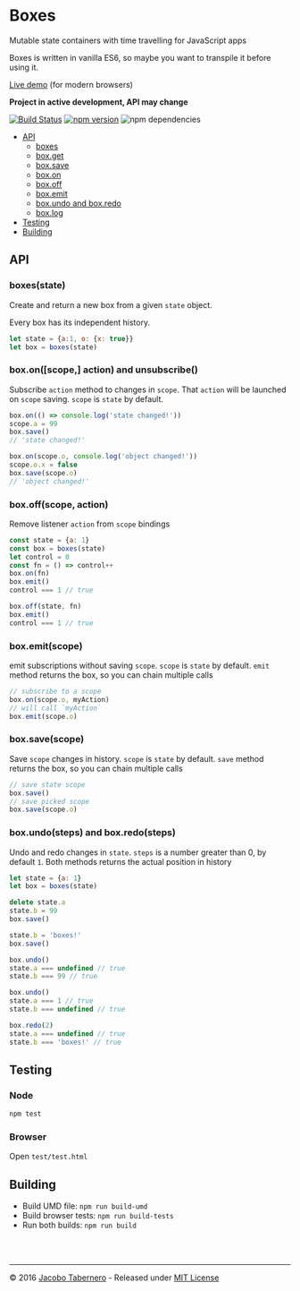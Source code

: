 Boxes
=====

Mutable state containers with time travelling for JavaScript apps

Boxes is written in vanilla ES6, so maybe you want to transpile it before using it.

[Live demo](https://jsfiddle.net/jacoborus/t98z7sts/1/) (for modern browsers)

**Project in active development, API may change**

[![Build Status](https://travis-ci.org/jacoborus/boxes.svg?branch=master)](https://travis-ci.org/jacoborus/boxes) [![npm version](https://badge.fury.io/js/boxes.svg)](https://www.npmjs.com/package/boxes) ![npm dependencies](https://david-dm.org/jacoborus/boxes.svg)

- [API](#boxes-api)
    - [boxes](#boxes-constructor-api)
    - [box.get](#box-get-api)
    - [box.save](#box-save-api)
    - [box.on](#box-on-api)
    - [box.off](#box-off-api)
    - [box.emit](#box-emit-api)
    - [box.undo and box.redo](#box-undo-redo-api)
    - [box.log](#box-log-api)
- [Testing](#testing)
- [Building](#building)


<a name="boxes-api"></a>
## API

<a name="boxes-constructor-api"></a>
### boxes(state)

Create and return a new box from a given `state` object.

Every box has its independent history.

```js
let state = {a:1, o: {x: true}}
let box = boxes(state)
```



<a name="box-on-api"></a>
### box.on([scope,] action) and unsubscribe()

Subscribe `action` method to changes in `scope`.  That `action` will be launched on `scope` saving. `scope` is `state` by default.

```js
box.on(() => console.log('state changed!'))
scope.a = 99
box.save()
// 'state changed!'

box.on(scope.o, console.log('object changed!'))
scope.o.x = false
box.save(scope.o)
// 'object changed!'
```



<a name="box-off-api"></a>
### box.off(scope, action)

Remove listener `action` from `scope` bindings

```js
const state = {a: 1}
const box = boxes(state)
let control = 0
const fn = () => control++
box.on(fn)
box.emit()
control === 1 // true

box.off(state, fn)
box.emit()
control === 1 // true
```



<a name="box-emit-api"></a>
### box.emit(scope)

emit subscriptions without saving `scope`. `scope` is `state` by default. `emit` method returns the box, so you can chain multiple calls

```js
// subscribe to a scope
box.on(scope.o, myAction)
// will call `myAction`
box.emit(scope.o)
```



<a name="box-save-api"></a>
### box.save(scope)

Save `scope` changes in history. `scope` is `state` by default. `save` method returns the box, so you can chain multiple calls

```js
// save state scope
box.save()
// save picked scope
box.save(scope.o)
```



<a name="box-undo-redo-api"></a>
### box.undo(steps) and box.redo(steps)

Undo and redo changes in `state`. `steps` is a number greater than 0, by default `1`. Both methods returns the actual position in history

```js
let state = {a: 1}
let box = boxes(state)

delete state.a
state.b = 99
box.save()

state.b = 'boxes!'
box.save()

box.undo()
state.a === undefined // true
state.b === 99 // true

box.undo()
state.a === 1 // true
state.b === undefined // true

box.redo(2)
state.a === undefined // true
state.b === 'boxes!' // true
```



<a name="testing"></a>
## Testing

### Node

```sh
npm test
```

### Browser

Open `test/test.html`



<a name="building"></a>
## Building

- Build UMD file: `npm run build-umd`
- Build browser tests: `npm run build-tests`
- Run both builds: `npm run build`



<br><br>

---

© 2016 [Jacobo Tabernero](https://github.com/jacoborus) - Released under [MIT License](https://raw.github.com/jacoborus/boxes/master/LICENSE)
